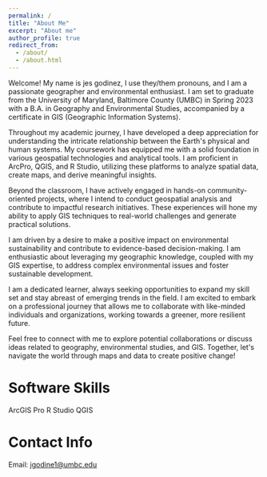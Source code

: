 ```yaml
---
permalink: /
title: "About Me"
excerpt: "About me"
author_profile: true
redirect_from: 
  - /about/
  - /about.html
---
```


Welcome! My name is jes godinez, I use they/them pronouns, and I am a passionate geographer and environmental enthusiast. I am set to graduate from the University of Maryland, Baltimore County (UMBC) in Spring 2023 with a B.A. in Geography and Environmental Studies, accompanied by a certificate in GIS (Geographic Information Systems).

Throughout my academic journey, I have developed a deep appreciation for understanding the intricate relationship between the Earth's physical and human systems. My coursework has equipped me with a solid foundation in various geospatial technologies and analytical tools. I am proficient in ArcPro, QGIS, and R Studio, utilizing these platforms to analyze spatial data, create maps, and derive meaningful insights.

Beyond the classroom, I have actively engaged in hands-on community-oriented projects, where I intend to conduct geospatial analysis and contribute to impactful research initiatives. These experiences will hone my ability to apply GIS techniques to real-world challenges and generate practical solutions.

I am driven by a desire to make a positive impact on environmental sustainability and contribute to evidence-based decision-making. I am enthusiastic about leveraging my geographic knowledge, coupled with my GIS expertise, to address complex environmental issues and foster sustainable development.

I am a dedicated learner, always seeking opportunities to expand my skill set and stay abreast of emerging trends in the field. I am excited to embark on a professional journey that allows me to collaborate with like-minded individuals and organizations, working towards a greener, more resilient future.

Feel free to connect with me to explore potential collaborations or discuss ideas related to geography, environmental studies, and GIS. Together, let's navigate the world through maps and data to create positive change!

Software Skills
======
ArcGIS Pro
R Studio
QGIS


Contact Info
======
Email: jgodine1@umbc.edu

